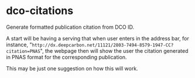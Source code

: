 # dco-citations
Generate formatted publication citation from DCO ID.

A start will be having a serving that when user enters in the address bar, for instance, "`http://dx.deepcarbon.net/11121/2803-7494-8579-1947-CC?citation=PNAS`", the webpage then will show the user the citation generated in PNAS format for the corresponding publication.


This may be just one suggestion on how this will work.
